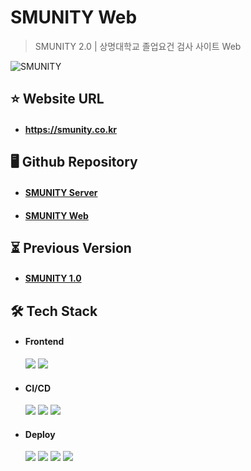 # SMUNITY Web

> SMUNITY 2.0 | 상명대학교 졸업요건 검사 사이트 Web

![SMUNITY](https://github.com/user-attachments/assets/11d3d6e0-1a51-4cde-b861-5609c743121b)

## ⭐ Website URL

- #### https://smunity.co.kr

## 🖥️ Github Repository

- #### [SMUNITY Server](https://github.com/smu-nity/smunity-server)

- #### [SMUNITY Web](https://github.com/smu-nity/smunity-web)

## ⏳ Previous Version

- #### [SMUNITY 1.0](https://github.com/smu-nity/SMUNITY)

## 🛠️ Tech Stack

- #### Frontend

  <img src="https://img.shields.io/badge/Node.js-v20.11.1-339933?style=round-square&logo=nodedotjs&logoColor=white"/>
  <img src="https://img.shields.io/badge/React-v18.3.1-61DAFB?style=round-square&logo=react&logoColor=white"/>

- #### CI/CD

  <img src="https://img.shields.io/badge/Git-F05032?style=round-square&logo=Git&logoColor=white"/>
  <img src="https://img.shields.io/badge/GitHub-181717?style=round-square&logo=github&logoColor=white"/>
  <img src="https://img.shields.io/badge/Github Actions-2088FF?style=round-square&logo=githubactions&logoColor=white"/>

- #### Deploy

  <img src="https://img.shields.io/badge/AWS-232F3E?style=round-square&logo=amazonwebservices&logoColor=white"/>
  <img src="https://img.shields.io/badge/EC2-FF9900?style=round-square&logo=amazonec2&logoColor=white"/>
  <img src="https://img.shields.io/badge/S3-569A31?style=round-square&logo=amazons3&logoColor=white"/>
  <img src="https://img.shields.io/badge/Route 53-8C4FFF?style=round-square&logo=amazonroute53&logoColor=white"/>
